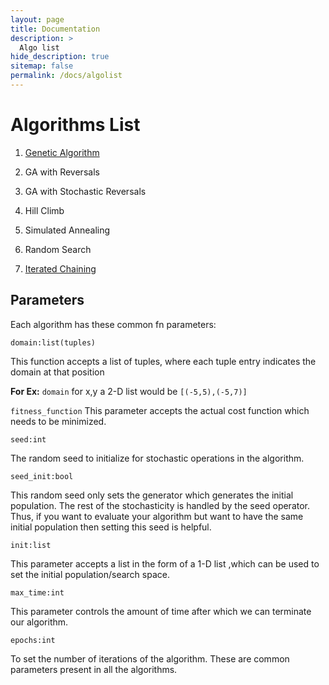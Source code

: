 ```yaml
---
layout: page
title: Documentation
description: >
  Algo list
hide_description: true
sitemap: false
permalink: /docs/algolist
---
```



# Algorithms List

1. [Genetic Algorithm](https://github.com/Agrover112/fliscopt/blob/docs/docs/genetic.md)

2. GA with Reversals

3. GA with Stochastic Reversals

4. Hill Climb

6. Simulated Annealing

8. Random Search

10. [Iterated Chaining](https://github.com/Agrover112/fliscopt/blob/docs/docs/iterated-chaining.md)




## Parameters

Each algorithm has these common fn parameters:


``domain:list(tuples)``

This function accepts a list of tuples, where each tuple entry indicates the domain at that position 

**For Ex:** 
``domain`` for x,y a 2-D list would be ``[(-5,5),(-5,7)]``

``fitness_function``
This parameter accepts the actual cost function which needs to be minimized.

``seed:int ``

The random seed to initialize for stochastic operations in the algorithm.

``seed_init:bool ``

This random seed only sets the generator which generates the initial population.
The rest of the stochasticity is handled by the seed operator. 
Thus, if you want to evaluate your algorithm but want to have the same initial population then setting this seed is helpful.

``init:list ``

This parameter accepts a list in the form of a 1-D list ,which can be used to set the initial population/search space.

``max_time:int``

This parameter controls the amount of time after which we can terminate our algorithm.

``epochs:int``

To set the number of iterations of the algorithm.
These are common parameters present in all the algorithms.
